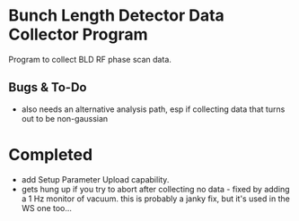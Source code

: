# Bunch Length Detector Data Collector Program
Program to collect BLD RF phase scan data. 

## Bugs & To-Do 
- also needs an alternative analysis path, esp if collecting data that turns out to be non-gaussian

# Completed
- add Setup Parameter Upload capability.
- gets hung up if you try to abort after collecting no data - fixed by adding a 1 Hz monitor of vacuum. this is probably a janky fix, but it's used in the WS one too...